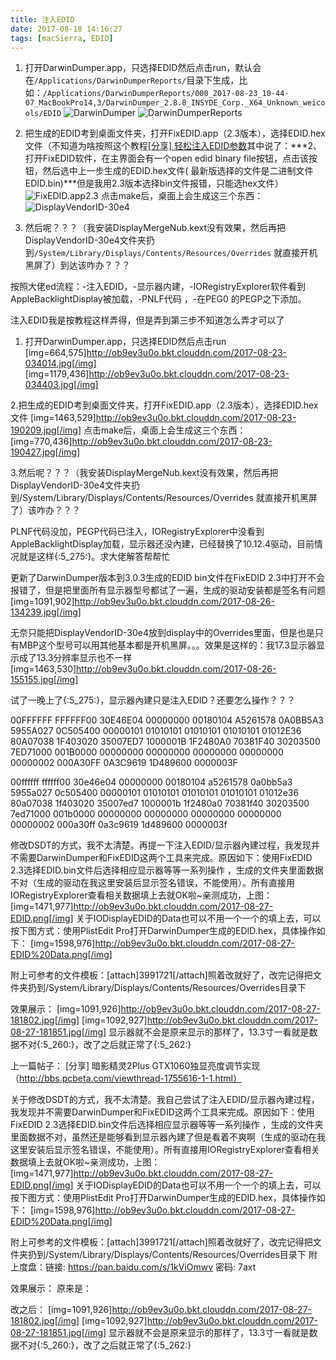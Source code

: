 ```yaml
---
title: 注入EDID
date: 2017-08-18 14:16:27
tags: [macSierra, EDID]
---
```


1. 打开DarwinDumper.app，只选择EDID然后点击run，默认会在`/Applications/DarwinDumperReports/`目录下生成，比如：`/Applications/DarwinDumperReports/000_2017-08-23_10-44-07_MacBookPro14,3/DarwinDumper_2.8.8_INSYDE_Corp._X64_Unknown_weicools/EDID`
    ![DarwinDumper](http://ob9ev3u0o.bkt.clouddn.com/2017-08-23-034014.jpg)
    ![DarwinDumperReports](http://ob9ev3u0o.bkt.clouddn.com/2017-08-23-034403.jpg)
<!--more-->
2. 把生成的EDID考到桌面文件夹，打开FixEDID.app（2.3版本），选择EDID.hex文件（不知道为啥按照这个教程[[分享] 轻松注入EDID参数](http://bbs.pcbeta.com/viewthread-1473634-1-1.html)其中说了：***2、打开FixEDID软件，在主界面会有一个open edid binary file按钮，点击该按钮，然后选中上一步生成的EDID.hex文件( 最新版选择的文件是二进制文件EDID.bin)***但是我用2.3版本选择bin文件报错，只能选hex文件）
    ![FixEDID.app2.3](http://ob9ev3u0o.bkt.clouddn.com/2017-08-23-190209.jpg)
    点击make后，桌面上会生成这三个东西：
    ![DisplayVendorID-30e4](http://ob9ev3u0o.bkt.clouddn.com/2017-08-23-190427.jpg)

3. 然后呢？？？（我安装DisplayMergeNub.kext没有效果，然后再把DisplayVendorID-30e4文件夹扔到`/System/Library/Displays/Contents/Resources/Overrides` 就直接开机黑屏了）到达该咋办？？？


按照大佬ed流程：-注入EDID，-显示器内建，-IORegistryExplorer软件看到AppleBacklightDisplay被加载，-PNLF代码 ，-在PEG0 的PEGP之下添加。

注入EDID我是按教程这样弄得，但是弄到第三步不知道怎么弄才可以了
1. 打开DarwinDumper.app，只选择EDID然后点击run
[img=664,575]http://ob9ev3u0o.bkt.clouddn.com/2017-08-23-034014.jpg[/img]
[img=1179,436]http://ob9ev3u0o.bkt.clouddn.com/2017-08-23-034403.jpg[/img]

2.把生成的EDID考到桌面文件夹，打开FixEDID.app（2.3版本），选择EDID.hex文件
[img=1463,529]http://ob9ev3u0o.bkt.clouddn.com/2017-08-23-190209.jpg[/img]
点击make后，桌面上会生成这三个东西：
[img=770,436]http://ob9ev3u0o.bkt.clouddn.com/2017-08-23-190427.jpg[/img]

3.然后呢？？？（我安装DisplayMergeNub.kext没有效果，然后再把DisplayVendorID-30e4文件夹扔到/System/Library/Displays/Contents/Resources/Overrides 就直接开机黑屏了）该咋办？？？

PLNF代码没加，PEGP代码已注入，IORegistryExplorer中没看到AppleBacklightDisplay加载，显示器还没內建，已经替换了10.12.4驱动，目前情况就是这样{:5_275:}。求大佬解答帮帮忙



更新了DarwinDumper版本到3.0.3生成的EDID bin文件在FixEDID 2.3中打开不会报错了，但是把里面所有显示器型号都试了一遍，生成的驱动安装都是签名有问题[img=1091,902]http://ob9ev3u0o.bkt.clouddn.com/2017-08-26-134239.jpg[/img]

无奈只能把DisplayVendorID-30e4放到display中的Overrides里面，但是也是只有MBP这个型号可以用其他基本都是开机黑屏。。。效果是这样的：我17.3显示器显示成了13.3分辨率显示也不一样[img=1463,530]http://ob9ev3u0o.bkt.clouddn.com/2017-08-26-155155.jpg[/img]

试了一晚上了{:5_275:}，显示器內建只是注入EDID？还要怎么操作？？？





00FFFFFF FFFFFF00 30E46E04 00000000 00180104 A5261578 0A0BB5A3 5955A027 0C505400 00000101 01010101 01010101 01010101 01012E36 80A07038 1F403020 35007ED7 1000001B 1F2480A0 70381F40 30203500 7ED71000 001B0000 00000000 00000000 00000000 00000000 00000002 000A30FF 0A3C9619 1D489600 0000003F 

00ffffff ffffff00 30e46e04 00000000 00180104 a5261578 0a0bb5a3 5955a027 0c505400 00000101 01010101 01010101 01010101 01012e36 80a07038 1f403020 35007ed7 1000001b 1f2480a0 70381f40 30203500 7ed71000 001b0000 00000000 00000000 00000000 00000000 00000002 000a30ff 0a3c9619 1d489600 0000003f

修改DSDT的方式，我不太清楚。再提一下注入EDID/显示器內建过程，我发现并不需要DarwinDumper和FixEDID这两个工具来完成。原因如下：使用FixEDID 2.3选择EDID.bin文件后选择相应显示器等等一系列操作 ，生成的文件夹里面数据不对（生成的驱动在我这里安装后显示签名错误，不能使用）。所有直接用IORegistryExplorer查看相关数据填上去就OK啦~亲测成功，上图：
[img=1471,977]http://ob9ev3u0o.bkt.clouddn.com/2017-08-27-EDID.png[/img]
关于IODisplayEDID的Data也可以不用一个一个的填上去，可以按下图方式：使用PlistEdit Pro打开DarwinDumper生成的EDID.hex，具体操作如下：
[img=1598,976]http://ob9ev3u0o.bkt.clouddn.com/2017-08-27-EDID%20Data.png[/img]

附上可参考的文件模板：[attach]3991721[/attach]照着改就好了，改完记得把文件夹扔到/System/Library/Displays/Contents/Resources/Overrides目录下

效果展示：
[img=1091,926]http://ob9ev3u0o.bkt.clouddn.com/2017-08-27-181802.jpg[/img]
[img=1092,927]http://ob9ev3u0o.bkt.clouddn.com/2017-08-27-181851.jpg[/img]
显示器就不会是原来显示的那样了，13.3寸一看就是数据不对{:5_260:}，改了之后就正常了{:5_262:}



上一篇帖子：
[分享] 暗影精灵2Plus GTX1060独显亮度调节实现（http://bbs.pcbeta.com/viewthread-1755616-1-1.html）

关于修改DSDT的方式，我不太清楚。我自己尝试了注入EDID/显示器內建过程，我发现并不需要DarwinDumper和FixEDID这两个工具来完成。原因如下：使用FixEDID 2.3选择EDID.bin文件后选择相应显示器等等一系列操作 ，生成的文件夹里面数据不对，虽然还是能够看到显示器內建了但是看着不爽啊（生成的驱动在我这里安装后显示签名错误，不能使用）。所有直接用IORegistryExplorer查看相关数据填上去就OK啦~亲测成功，上图：
[img=1471,977]http://ob9ev3u0o.bkt.clouddn.com/2017-08-27-EDID.png[/img]
关于IODisplayEDID的Data也可以不用一个一个的填上去，可以按下图方式：使用PlistEdit Pro打开DarwinDumper生成的EDID.hex，具体操作如下：
[img=1598,976]http://ob9ev3u0o.bkt.clouddn.com/2017-08-27-EDID%20Data.png[/img]

附上可参考的文件模板：[attach]3991721[/attach]照着改就好了，改完记得把文件夹扔到/System/Library/Displays/Contents/Resources/Overrides目录下
附上度盘：链接: https://pan.baidu.com/s/1kViOmwv 密码: 7axt

效果展示：
原来是：

改之后：
[img=1091,926]http://ob9ev3u0o.bkt.clouddn.com/2017-08-27-181802.jpg[/img]
[img=1092,927]http://ob9ev3u0o.bkt.clouddn.com/2017-08-27-181851.jpg[/img]
显示器就不会是原来显示的那样了，13.3寸一看就是数据不对{:5_260:}，改了之后就正常了{:5_262:}

